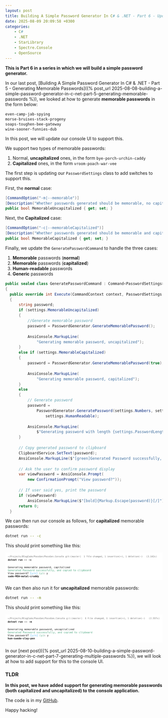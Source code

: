 ```yaml
---
layout: post
title: Building A Simple Password Generator In C# & .NET - Part 6 - Updating Console UI For Memorable Password Generation
date: 2025-08-09 20:09:58 +0300
categories:
    - C#
    - .NET
    - StarLibrary
    - Spectre.Console
    - OpenSource
---
```


**This is Part 6 in a series in which we will build a simple password generator.**

In our last post, [Building A Simple Password Generator In C# & .NET - Part 5 - Generating Memorable Passwords]({% post_url 2025-08-08-building-a-simple-password-generator-in-c-net-part-5-generating-memorable-passwords %}), we looked at how to generate **memorable passwords** in the form below:

```plaintext
even-camp-jab-spying
morse-bruises-stack-progeny
soaps-toughen-bee-gateway
wine-sooner-funnies-dub
```

In this post, we will update our console UI to support this.

We support two types of memorable passwords:

1. Normal, **uncapitalized** ones, in the form `bye-porch-urchin-caddy`
2. **Capitalized** ones, in the form `vroom-poach-war-vee`

The first step is updating our `PasswordSettings` class to add switches to support this.

First, the **normal** case:

```c#
[CommandOption("-m|--memorable")]
[Description("Whether passwords generated should be memorable, no capitalization")]
public bool MemorableUncapitalized { get; set; }
```

Next, the **Capitalized** case:

```c#
[CommandOption("-c|--memorableCapitalized")]
[Description("Whether passwords generated should be memorable and capitalized")]
public bool MemorableCapitalized { get; set; }
```

Finally, we update the `GeneratePasswordCommand` to handle the three cases:

1. **Memorable** passwords (**normal**)
2. **Memorable** passwords (**capitalized**)
3. **Human-readable** passwords
4. **Generic** passwords

```c#
public sealed class GeneratePasswordCommand : Command<PasswordSettings>
{
  public override int Execute(CommandContext context, PasswordSettings settings)
  {
      string password;
      if (settings.MemorableUncapitalized)
      {
          //Generate memorable password
          password = PasswordGenerator.GenerateMemorablePassword();

          AnsiConsole.MarkupLine(
              "Generating memorable password, uncapitalized");
      }
      else if (settings.MemorableCapitalized)
      {
          password = PasswordGenerator.GenerateMemorablePassword(true);

          AnsiConsole.MarkupLine(
              "Generating memorable password, capitalized");
      }
      else
      {
          // Generate password
          password =
              PasswordGenerator.GeneratePassword(settings.Numbers, settings.Symbols, settings.PasswordLength,
                  settings.HumanReadable);

          AnsiConsole.MarkupLine(
              $"Generating password with length {settings.PasswordLength}, {settings.Symbols} symbols and {settings.Numbers} digits with {(settings.HumanReadable ? "NO " : "")}ambiguous characters");
      }

      // Copy generated password to clipboard
      ClipboardService.SetText(password);
      AnsiConsole.MarkupLine($"[green]Generated Password successfully, and copied to clipboard[/]");

      // Ask the user to confirm password display
      var viewPassword = AnsiConsole.Prompt(
          new ConfirmationPrompt("View password?"));

      // If user said yes, print the password
      if (viewPassword)
          AnsiConsole.MarkupLine($"[bold]{Markup.Escape(password)}[/]");
      return 0;
  }
```

We can then run our console as follows, for **capitalized** memorable passwords:

```bash
dotnet run -- -c
```

This should print something like this:

![MemorableCapitalized](../images/2025/08/MemorableCapitalized.png)

We can then also run it for **uncapitalized** memorable passwords:

```bash
dotnet run -- -m
```

This should print something like this:

![MemorableUncapitalized](../images/2025/08/MemorableUncapitalized.png)

In our [next post]({% post_url 2025-08-10-building-a-simple-password-generator-in-c-net-part-7-generating-multiple-passwords %}), we will look at how to add support for this to the console UI.

### TLDR

**In this post, we have added support for generating memorable passwords (both capitalized and uncapitalized) to the console application.**

The code is in my [GitHub](https://github.com/conradakunga/BlogCode/tree/master/PassGen).

Happy hacking!
